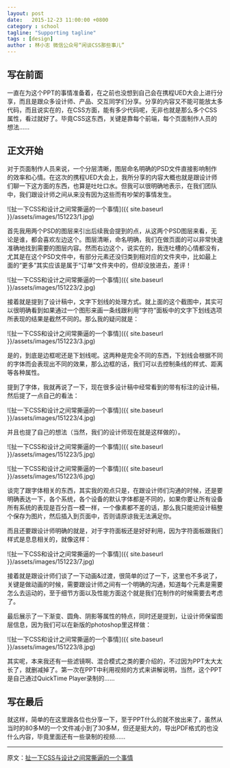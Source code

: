 ```yaml
---
layout: post
date:   2015-12-23 11:00:00 +0800
category : school
tagline: "Supporting tagline"
tags : [design]
author : 林小志 微信公众号“闲谈CSS那些事儿”
---
```






## 写在前面

一直在为这个PPT的事情准备着，在之前也没想到自己会在携程UED大会上进行分享，而且是跟众多设计师、产品、交互同学们分享。分享的内容又不能可能放太多代码，而且说实在的，在CSS方面，能有多少代码呢，无非也就是那么多个CSS属性，看过就好了。毕竟CSS这东西，关键是靠每个前端，每个页面制作人员的想法……

## 正文开始

对于页面制作人员来说，一个分层清晰，图层命名明确的PSD文件直接影响制作的效率和心情。在这次的携程UED大会上，我所分享的内容大概也就是跟设计师们聊一下这方面的东西，也算是吐吐口水。但我可以很明确地表示，在我们团队中，我们跟设计师之间从来没有因为这些而有吵架的事情发生。

![扯一下CSS和设计之间常撕逼的一个事情]({{ site.baseurl }}/assets/images/151223/1.jpg)

首先我用两个PSD的图层来引出后续我会提到的点，从这两个PSD图层来看，无论是谁，都会喜欢左边这个。图层清晰，命名明确，我们在做页面的可以非常快速准确地找到需要的图层内容。然而右边这个，说实在的，我连吐槽的心情都没有，尤其是在这个PSD文件中，有部分元素还没归类到相对应的文件夹中，比如最上面的“更多”其实应该是属于“订单”文件夹中的，但却没放进去，差评！

![扯一下CSS和设计之间常撕逼的一个事情]({{ site.baseurl }}/assets/images/151223/2.jpg)

接着就是提到了设计稿中，文字下划线的处理方式。就上面的这个截图中，其实可以很明确看到如果通过一个图形来画一条线跟利用“字符”面板中的文字下划线选项所表现的结果是截然不同的。那么我的疑问就是：

![扯一下CSS和设计之间常撕逼的一个事情]({{ site.baseurl }}/assets/images/151223/3.jpg)

是的，到底是边框呢还是下划线呢。这两种是完全不同的东西，下划线会根据不同的字体而会表现出不同的效果，那么边框的话，我们可以去控制条线的样式、距离等各种属性。

提到了字体，我就再说了一下，现在很多设计稿中经常看到的带有标注的设计稿，然后提了一点自己的看法：

![扯一下CSS和设计之间常撕逼的一个事情]({{ site.baseurl }}/assets/images/151223/4.jpg)

并且也提了自己的想法（当然，我们的设计师现在就是这样做的）。

![扯一下CSS和设计之间常撕逼的一个事情]({{ site.baseurl }}/assets/images/151223/5.jpg)

![扯一下CSS和设计之间常撕逼的一个事情]({{ site.baseurl }}/assets/images/151223/6.jpg)

谈完了跟字体相关的东西，其实我的观点只是，在跟设计师们沟通的时候，还是要明确表达一下，各个系统，各个设备的默认字体都是不同的，如果你要让所有设备所有系统的表现是百分百一模一样，一个像素都不差的话，那么我只能把设计稿整个保存为图片，然后插入到页面中，否则请原谅我无法满足你。

而且还要跟设计师明确的就是，对于字符面板还是好好利用，因为字符面板跟我们样式是息息相关的，就像这样：

![扯一下CSS和设计之间常撕逼的一个事情]({{ site.baseurl }}/assets/images/151223/7.jpg)

接着就是跟设计师们谈了一下动画&过渡，很简单的过了一下，这里也不多说了，关键是做动画的时候，需要跟设计师之间有一个明确的沟通，知道每个元素是需要怎么去运动的，至于细节方面以及性能方面这个就是我们在制作的时候需要去考虑了。

最后展示了一下渐变、圆角、阴影等属性的特点，同时还是提到，让设计师保留图层信息，因为我们可以在新版的photoshop里这样做：

![扯一下CSS和设计之间常撕逼的一个事情]({{ site.baseurl }}/assets/images/151223/8.jpg)

其实呢，本来我还有一些滤镜啊、混合模式之类的要介绍的，不过因为PPT太大太长了，就删减掉了。第一次在PPT中利用视频的方式来讲解说明，当然，这个PPT是自己通过QuickTime Player录制的……

## 写在最后

就这样，简单的在这里跟各位也分享一下，至于PPT什么的就不放出来了，虽然从当时的80多M的一个文件减小到了30多M，但还是挺大的，导出PDF格式的也没什么内容，毕竟里面还有一些录制的视频……

----------

原文：[扯一下CSS与设计之间常撕逼的一个事情](http://mp.weixin.qq.com/s?__biz=MzI1MTA2MDcyOQ==&mid=401049859&idx=1&sn=611205c9f8f789df3c35e0412ae5773d&scene=1&srcid=1222JdT8MzUHFGQmdWhRlpsz#wechat_redirect)